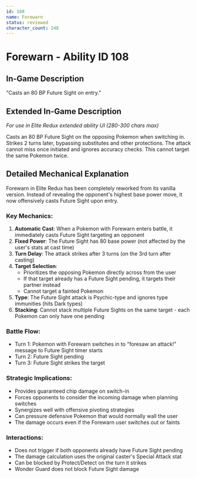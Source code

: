 ```yaml
---
id: 108
name: Forewarn
status: reviewed
character_count: 248
---
```


# Forewarn - Ability ID 108

## In-Game Description
"Casts an 80 BP Future Sight on entry."

## Extended In-Game Description
*For use in Elite Redux extended ability UI (280-300 chars max)*

Casts an 80 BP Future Sight on the opposing Pokemon when switching in. Strikes 2 turns later, bypassing substitutes and other protections. The attack cannot miss once initiated and ignores accuracy checks. This cannot target the same Pokemon twice.

## Detailed Mechanical Explanation

Forewarn in Elite Redux has been completely reworked from its vanilla version. Instead of revealing the opponent's highest base power move, it now offensively casts Future Sight upon entry.

### Key Mechanics:
1. **Automatic Cast**: When a Pokemon with Forewarn enters battle, it immediately casts Future Sight targeting an opponent
2. **Fixed Power**: The Future Sight has 80 base power (not affected by the user's stats at cast time)
3. **Turn Delay**: The attack strikes after 3 turns (on the 3rd turn after casting)
4. **Target Selection**: 
   - Prioritizes the opposing Pokemon directly across from the user
   - If that target already has a Future Sight pending, it targets their partner instead
   - Cannot target a fainted Pokemon
5. **Type**: The Future Sight attack is Psychic-type and ignores type immunities (hits Dark types)
6. **Stacking**: Cannot stack multiple Future Sights on the same target - each Pokemon can only have one pending

### Battle Flow:
- Turn 1: Pokemon with Forewarn switches in to "foresaw an attack!" message to Future Sight timer starts
- Turn 2: Future Sight pending
- Turn 3: Future Sight strikes the target

### Strategic Implications:
- Provides guaranteed chip damage on switch-in
- Forces opponents to consider the incoming damage when planning switches
- Synergizes well with offensive pivoting strategies
- Can pressure defensive Pokemon that would normally wall the user
- The damage occurs even if the Forewarn user switches out or faints

### Interactions:
- Does not trigger if both opponents already have Future Sight pending
- The damage calculation uses the original caster's Special Attack stat
- Can be blocked by Protect/Detect on the turn it strikes
- Wonder Guard does not block Future Sight damage